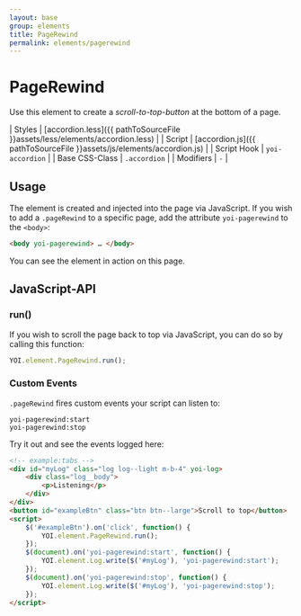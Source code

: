 ```yaml
---
layout: base
group: elements
title: PageRewind
permalink: elements/pagerewind
---
```


# PageRewind

Use this element to create a _scroll-to-top-button_ at the bottom of a page.

| Styles         | [accordion.less]({{ pathToSourceFile }}assets/less/elements/accordion.less) |
| Script         | [accordion.js]({{ pathToSourceFile }}assets/js/elements/accordion.js)       |
| Script Hook    | `yoi-accordion`                                                             |
| Base CSS-Class | `.accordion`                                                                |
| Modifiers      | `-`                                                                         |

## Usage

The element is created and injected into the page via JavaScript. If you wish to add a `.pageRewind` to a specific page, add the attribute `yoi-pagerewind` to the `<body>`:

```html
<body yoi-pagerewind> … </body>
```

You can see the element in action on this page.

## JavaScript-API

### run()

If you wish to scroll the page back to top via JavaScript, you can do so by calling this function:

```js
YOI.element.PageRewind.run();
```

### Custom Events

`.pageRewind` fires custom events your script can listen to:

```
yoi-pagerewind:start
yoi-pagerewind:stop
```

Try it out and see the events logged here:

```html
<!-- example:tabs -->
<div id="myLog" class="log log--light m-b-4" yoi-log>
    <div class="log__body">
        <p>Listening</p>
    </div>
</div>
<button id="exampleBtn" class="btn btn--large">Scroll to top</button>
<script>
    $('#exampleBtn').on('click', function() {
        YOI.element.PageRewind.run();
    });
    $(document).on('yoi-pagerewind:start', function() {
        YOI.element.Log.write($('#myLog'), 'yoi-pagerewind:start');
    });
    $(document).on('yoi-pagerewind:stop', function() {
        YOI.element.Log.write($('#myLog'), 'yoi-pagerewind:stop');
    });
</script>
```